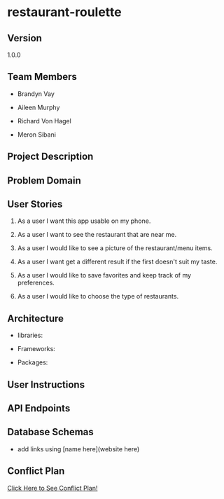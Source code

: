 # restaurant-roulette

## Version

1.0.0

## Team Members

* Brandyn Vay

* Aileen Murphy

* Richard Von Hagel

* Meron Sibani

## Project Description

## Problem Domain

## User Stories

1. As a user I want this app usable on my phone.

2. As a user I want to see the restaurant that are near me.

3. As a user I would like to see a picture of the restaurant/menu items.

4. As a user I want get a different result if the first doesn't suit my taste.

5. As a user I would like to save favorites and keep track of my preferences.

6. As a user I would like to choose the type of restaurants.

## Architecture

* libraries:

* Frameworks:

* Packages:

## User Instructions

## API Endpoints

## Database Schemas

* add links using [name here](website here)

## Conflict Plan

[Click Here to See Conflict Plan!](https://github.com/KlNGU/restaurant-roulette/blob/development/conflict-plan.md)
